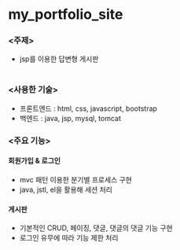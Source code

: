 # my_portfolio_site

### <주제>
- jsp를 이용한 답변형 게시판 <br/> <br/>

### <사용한 기술>

- 프론트엔드 : html, css, javascript, bootstrap  
- 백엔드 : java, jsp, mysql, tomcat


  
### <주요 기능>

#### 회원가입 & 로그인  
  - mvc 패턴 이용한 분기별 프로세스 구현  
  - java, jstl, el을 활용해 세션 처리
  
#### 게시판
  - 기본적인 CRUD, 페이징, 댓글, 댓글의 댓글 기능 구현  
  - 로그인 유무에 따라 기능 제한 처리




